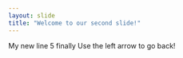 ```yaml
---
layout: slide
title: "Welcome to our second slide!"
---
```

My new line 5 finally
Use the left arrow to go back!
